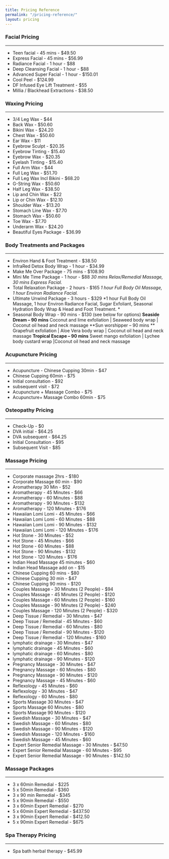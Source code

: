 ```yaml
---
title: Pricing Reference
permalink: "/pricing-reference/"
layout: pricing
---
```


### Facial Pricing
----
* Teen facial - 45 mins - $49.50
* Express Facial - 45 mins - $56.99
* Radiance Facial - 1 hour - $88
* Deep Cleansing Facial - 1 hour - $88
* Advanced Super Facial - 1 hour - $150.01
* Cool Peel - $124.99
* DF Infused Eye Lift Treatment - $55
* Millia / Blackhead Extractions - $38.50

### Waxing Pricing
----
* 3/4 Leg Wax - $44
* Back Wax - $50.60
* Bikini Wax - $24.20
* Chest Wax - $50.60
* Ear Wax - $11
* Eyebrow Sculpt - $20.35
* Eyebrow Tinting - $15.40
* Eyebrow Wax - $20.35
* Eyelash Tinting - $15.40
* Full Arm Wax - $44
* Full Leg Wax - $51.70
* Full Leg Wax Incl Bikini - $68.20
* G-String Wax - $50.60
* Half Leg Wax - $38.50
* Lip and Chin Wax - $22
* Lip or Chin Wax - $12.10
* Shoulder Wax - $13.20
* Stomach Line Wax - $7.70
* Stomach Wax - $50.60
* Toe Wax - $7.70
* Underarm Wax - $24.20
* Beautiful Eyes Package - $36.99

### Body Treatments and Packages
----

* Environ Hand & Foot Treatment - $38.50
* InfraRed Detox Body Wrap - 1 hour - $34.99
* Make Me Over Package - 75 mins - $108.90
* Mini Me Time Package - 1 hour - $88
*30 mins Relax/Remedial Massage, 30 mins Express Facial.*
* Total Relaxation Package - 2 hours - $165
*1 hour Full Body Oil Massage, 1 hour Environ Radiance Facial.*
* Ultimate Unwind Package - 3 hours - $329
*1 hour Full Body Oil Massage, 1 hour Environ Radiance Facial, Sugar Exfoliant, Seasonal Hydration Body Wrap & Head and Foot Treatment. *
* Seasonal Body Wrap - 90 mins - $130 (see below for options)
**Seaside Dream – 90 mins**
Coconut and lime exfoliation | Seaweed body wrap | Coconut oil head and neck massage
**Sun worshipper – 90 mins **
Grapefruit exfoliation | Aloe Vera body wrap | Coconut oil head and neck massage
**Tropical Escape – 90 mins**
Sweet mango exfoliation | Lychee body custard wrap |Coconut oil head and neck massage

### Acupuncture Pricing
----

* Acupuncture - Chinese Cupping 30min - $47
* Chinese Cupping 60min - $75
* Initial consultation - $92
* subsequent visit - $72
* Acupuncture + Massage Combo - $75
* Acupuncture+ Massage Combo 60min - $75

### Osteopathy Pricing
----

* Check-Up - $0
* DVA initial - $64.25
* DVA subsequent - $64.25
* Initial Consultation - $95
* Subsequent Visit - $85

### Massage Pricing
----

* Corporate massage 2hrs - $180
* Corporate Massage 60 min - $90
* Aromatherapy 30 Min - $52
* Aromatherapy - 45 Minutes - $66
* Aromatherapy - 60 Minutes - $88
* Aromatherapy - 90 Minutes - $132
* Aromatherapy - 120 Minutes - $176
* Hawaiian Lomi Lomi - 45 Minutes - $66
* Hawaiian Lomi Lomi - 60 Minutes - $88
* Hawaiian Lomi Lomi - 90 Minutes - $132
* Hawaiian Lomi Lomi - 120 Minutes - $176
* Hot Stone - 30 Minutes - $52
* Hot Stone - 45 Minutes - $66
* Hot Stone - 60 Minutes - $88
* Hot Stone - 90 Minutes - $132
* Hot Stone - 120 Minutes - $176
* Indian Head Massage 45 minutes - $60
* Indian Head Massage add on - $15
* Chinese Cupping 60 mins - $80
* Chinese Cupping 30 min - $47
* Chinese Cupping 90 mins - $120
* Couples Massage - 30 Minutes (2 People) - $94
* Couples Massage - 45 Minutes (2 People) - $120
* Couples Massage - 60 Minutes (2 People) - $160
* Couples Massage - 90 Minutes (2 People) - $240
* Couples Massage - 120 Minutes (2 People) - $320
* Deep Tissue / Remedial - 30 Minutes - $47
* Deep Tissue / Remedial - 45 Minutes - $60
* Deep Tissue / Remedial - 60 Minutes - $80
* Deep Tissue / Remedial - 90 Minutes - $120
* Deep Tissue / Remedial - 120 Minutes - $160
* lymphatic drainage - 30 Minutes - $47
* lymphatic drainage - 45 Minutes - $60
* lymphatic drainage - 60 Minutes - $80
* lymphatic drainage - 90 Minutes - $120
* Pregnancy Massage - 30 Minutes - $47
* Pregnancy Massage - 60 Minutes - $80
* Pregnancy Massage - 90 Minutes - $120
* Pregnancy Massage - 45 Minutes - $60
* Reflexology - 45 Minutes - $60
* Reflexology - 30 Minutes - $47
* Reflexology - 60 Minutes - $80
* Sports Massage 30 Minutes - $47
* Sports Massage 60 Minutes - $80
* Sports Massage 90 Minutes - $120
* Swedish Massage - 30 Minutes - $47
* Swedish Massage - 60 Minutes - $80
* Swedish Massage - 90 Minutes - $120
* Swedish Massage - 120 Minutes - $160
* Swedish Massage - 45 Minutes - $60
* Expert Senior Remedial Massage - 30 Minutes - $47.50
* Expert Senior Remedial Massage - 60 Minutes - $95
* Expert Senior Remedial Massage - 90 Minutes - $142.50

### Massage Packages 
----

* 3 x 60min Remedial - $225 
* 5 x 50min Remedial - $360 
* 3 x 90 min Remedial - $345 
* 5 x 90min Remedial - $550
* 3 x 60min Expert Remedial - $270
* 5 x 60min Expert Remedial - $437.50 
* 3 x 90min Expert Remedial - $412.50 
* 5 x 90min Expert Remedial - $675 

### Spa Therapy Pricing
----
* Spa bath herbal therapy - $45.99

